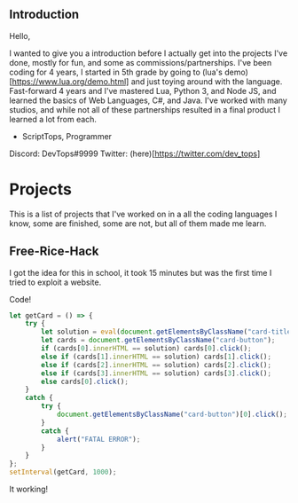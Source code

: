 ## Introduction
Hello,

I wanted to give you a introduction before I actually get into the projects I've done, mostly for fun, and some as commissions/partnerships.
I've been coding for 4 years, I started in 5th grade by going to (lua's demo)[https://www.lua.org/demo.html] and just toying around with the language.
Fast-forward 4 years and I've mastered Lua, Python 3, and Node JS, and learned the basics of Web Languages, C#, and Java.
I've worked with many studios, and while not all of these partnerships resulted in a final product I learned a lot from each.

- ScriptTops, Programmer

Discord: DevTops#9999
Twitter: (here)[https://twitter.com/dev_tops]

# Projects

This is a list of projects that I've worked on in a all the coding languages I know, some are finished, some are not, but all of them made me learn.

## Free-Rice-Hack

I got the idea for this in school, it took 15 minutes but was the first time I tried to exploit a website.

Code!
```js
let getCard = () => {
    try {
        let solution = eval(document.getElementsByClassName("card-title")[0].innerHTML.replace("x", "*").split("=")[0]);
        let cards = document.getElementsByClassName("card-button");
        if (cards[0].innerHTML == solution) cards[0].click();
        else if (cards[1].innerHTML == solution) cards[1].click();
        else if (cards[2].innerHTML == solution) cards[2].click();
        else if (cards[3].innerHTML == solution) cards[3].click();
        else cards[0].click();
    }
    catch {
        try {
            document.getElementsByClassName("card-button")[0].click();
        }
        catch {
            alert("FATAL ERROR");
        }
    }
};
setInterval(getCard, 1000);
```

It working!

[](https://gyazo.com/18adf1bdbc4b955dd57e2f67cbfb9877)
